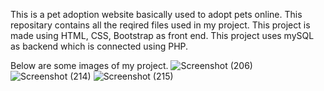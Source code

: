 This is a pet adoption website basically used to adopt pets online.
This repositary contains all the reqired files used in my project.
This project is made using HTML, CSS, Bootstrap as front end.
This project uses mySQL as backend which is connected using PHP.

Below are some images of my project.
![Screenshot (206)](https://user-images.githubusercontent.com/61503734/122663421-fbe15100-d1b7-11eb-9dfa-5a646448ec04.png)
![Screenshot (214)](https://user-images.githubusercontent.com/61503734/122663423-03a0f580-d1b8-11eb-9430-78295f2df623.png)
![Screenshot (215)](https://user-images.githubusercontent.com/61503734/122663428-0dc2f400-d1b8-11eb-98d7-19e37a8fded3.png)
